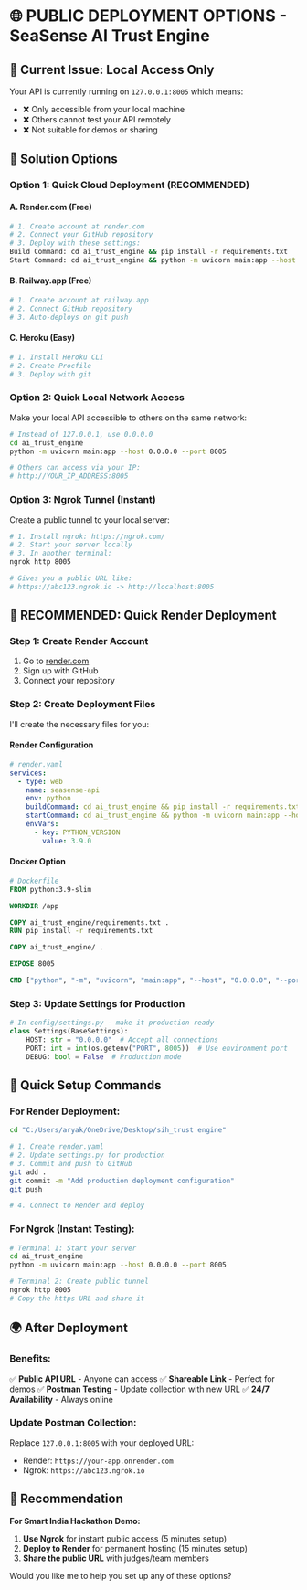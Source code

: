 # 🌐 PUBLIC DEPLOYMENT OPTIONS - SeaSense AI Trust Engine

## 🚨 **Current Issue: Local Access Only**

Your API is currently running on `127.0.0.1:8005` which means:
- ❌ Only accessible from your local machine
- ❌ Others cannot test your API remotely
- ❌ Not suitable for demos or sharing

## 🚀 **Solution Options**

### **Option 1: Quick Cloud Deployment (RECOMMENDED)**

#### **A. Render.com (Free)**
```bash
# 1. Create account at render.com
# 2. Connect your GitHub repository
# 3. Deploy with these settings:
Build Command: cd ai_trust_engine && pip install -r requirements.txt
Start Command: cd ai_trust_engine && python -m uvicorn main:app --host 0.0.0.0 --port $PORT
```

#### **B. Railway.app (Free)**
```bash
# 1. Create account at railway.app
# 2. Connect GitHub repository
# 3. Auto-deploys on git push
```

#### **C. Heroku (Easy)**
```bash
# 1. Install Heroku CLI
# 2. Create Procfile
# 3. Deploy with git
```

### **Option 2: Quick Local Network Access**

Make your local API accessible to others on the same network:

```bash
# Instead of 127.0.0.1, use 0.0.0.0
cd ai_trust_engine
python -m uvicorn main:app --host 0.0.0.0 --port 8005

# Others can access via your IP:
# http://YOUR_IP_ADDRESS:8005
```

### **Option 3: Ngrok Tunnel (Instant)**

Create a public tunnel to your local server:

```bash
# 1. Install ngrok: https://ngrok.com/
# 2. Start your server locally
# 3. In another terminal:
ngrok http 8005

# Gives you a public URL like:
# https://abc123.ngrok.io -> http://localhost:8005
```

## 🎯 **RECOMMENDED: Quick Render Deployment**

### **Step 1: Create Render Account**
1. Go to [render.com](https://render.com)
2. Sign up with GitHub
3. Connect your repository

### **Step 2: Create Deployment Files**

I'll create the necessary files for you:

#### **Render Configuration**
```yaml
# render.yaml
services:
  - type: web
    name: seasense-api
    env: python
    buildCommand: cd ai_trust_engine && pip install -r requirements.txt
    startCommand: cd ai_trust_engine && python -m uvicorn main:app --host 0.0.0.0 --port $PORT
    envVars:
      - key: PYTHON_VERSION
        value: 3.9.0
```

#### **Docker Option**
```dockerfile
# Dockerfile
FROM python:3.9-slim

WORKDIR /app

COPY ai_trust_engine/requirements.txt .
RUN pip install -r requirements.txt

COPY ai_trust_engine/ .

EXPOSE 8005

CMD ["python", "-m", "uvicorn", "main:app", "--host", "0.0.0.0", "--port", "8005"]
```

### **Step 3: Update Settings for Production**

```python
# In config/settings.py - make it production ready
class Settings(BaseSettings):
    HOST: str = "0.0.0.0"  # Accept all connections
    PORT: int = int(os.getenv("PORT", 8005))  # Use environment port
    DEBUG: bool = False  # Production mode
```

## 🔧 **Quick Setup Commands**

### **For Render Deployment:**
```bash
cd "C:/Users/aryak/OneDrive/Desktop/sih_trust engine"

# 1. Create render.yaml
# 2. Update settings.py for production
# 3. Commit and push to GitHub
git add .
git commit -m "Add production deployment configuration"
git push

# 4. Connect to Render and deploy
```

### **For Ngrok (Instant Testing):**
```bash
# Terminal 1: Start your server
cd ai_trust_engine
python -m uvicorn main:app --host 0.0.0.0 --port 8005

# Terminal 2: Create public tunnel
ngrok http 8005
# Copy the https URL and share it
```

## 🌍 **After Deployment**

### **Benefits:**
✅ **Public API URL** - Anyone can access
✅ **Shareable Link** - Perfect for demos
✅ **Postman Testing** - Update collection with new URL
✅ **24/7 Availability** - Always online

### **Update Postman Collection:**
Replace `127.0.0.1:8005` with your deployed URL:
- Render: `https://your-app.onrender.com`
- Ngrok: `https://abc123.ngrok.io`

## 🎉 **Recommendation**

**For Smart India Hackathon Demo:**
1. **Use Ngrok** for instant public access (5 minutes setup)
2. **Deploy to Render** for permanent hosting (15 minutes setup)
3. **Share the public URL** with judges/team members

Would you like me to help you set up any of these options?
